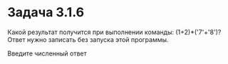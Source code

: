 # Задача 3.1.6

Какой результат получится при выполнении команды: (1+2)*('7'+'8')? Ответ нужно записать без запуска этой программы.

Введите численный ответ

